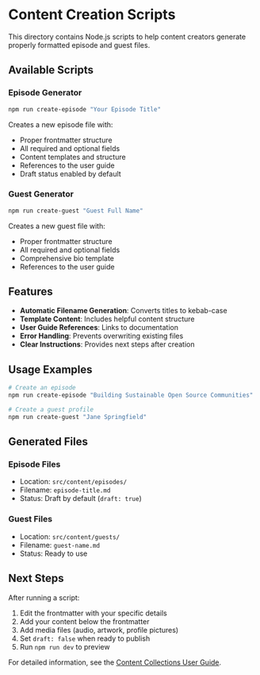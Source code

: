 # Content Creation Scripts

This directory contains Node.js scripts to help content creators generate properly formatted episode and guest files.

## Available Scripts

### Episode Generator
```bash
npm run create-episode "Your Episode Title"
```

Creates a new episode file with:
- Proper frontmatter structure
- All required and optional fields
- Content templates and structure
- References to the user guide
- Draft status enabled by default

### Guest Generator
```bash
npm run create-guest "Guest Full Name"
```

Creates a new guest file with:
- Proper frontmatter structure
- All required and optional fields
- Comprehensive bio template
- References to the user guide

## Features

- **Automatic Filename Generation**: Converts titles to kebab-case
- **Template Content**: Includes helpful content structure
- **User Guide References**: Links to documentation
- **Error Handling**: Prevents overwriting existing files
- **Clear Instructions**: Provides next steps after creation

## Usage Examples

```bash
# Create an episode
npm run create-episode "Building Sustainable Open Source Communities"

# Create a guest profile
npm run create-guest "Jane Springfield"
```

## Generated Files

### Episode Files
- Location: `src/content/episodes/`
- Filename: `episode-title.md`
- Status: Draft by default (`draft: true`)

### Guest Files
- Location: `src/content/guests/`
- Filename: `guest-name.md`
- Status: Ready to use

## Next Steps

After running a script:
1. Edit the frontmatter with your specific details
2. Add your content below the frontmatter
3. Add media files (audio, artwork, profile pictures)
4. Set `draft: false` when ready to publish
5. Run `npm run dev` to preview

For detailed information, see the [Content Collections User Guide](../docs/content-collections-user-guide.md). 
